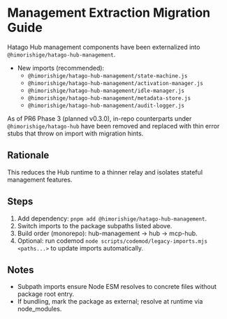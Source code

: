 # Management Extraction Migration Guide

Hatago Hub management components have been externalized into `@himorishige/hatago-hub-management`.

- New imports (recommended):
  - `@himorishige/hatago-hub-management/state-machine.js`
  - `@himorishige/hatago-hub-management/activation-manager.js`
  - `@himorishige/hatago-hub-management/idle-manager.js`
  - `@himorishige/hatago-hub-management/metadata-store.js`
  - `@himorishige/hatago-hub-management/audit-logger.js`

As of PR6 Phase 3 (planned v0.3.0), in-repo counterparts under `@himorishige/hatago-hub` have been removed and replaced with thin error stubs that throw on import with migration hints.

## Rationale

This reduces the Hub runtime to a thinner relay and isolates stateful management features.

## Steps

1. Add dependency: `pnpm add @himorishige/hatago-hub-management`.
2. Switch imports to the package subpaths listed above.
3. Build order (monorepo): hub-management → hub → mcp-hub.
4. Optional: run codemod `node scripts/codemod/legacy-imports.mjs <paths...>` to update imports automatically.

## Notes

- Subpath imports ensure Node ESM resolves to concrete files without package root entry.
- If bundling, mark the package as external; resolve at runtime via node_modules.
